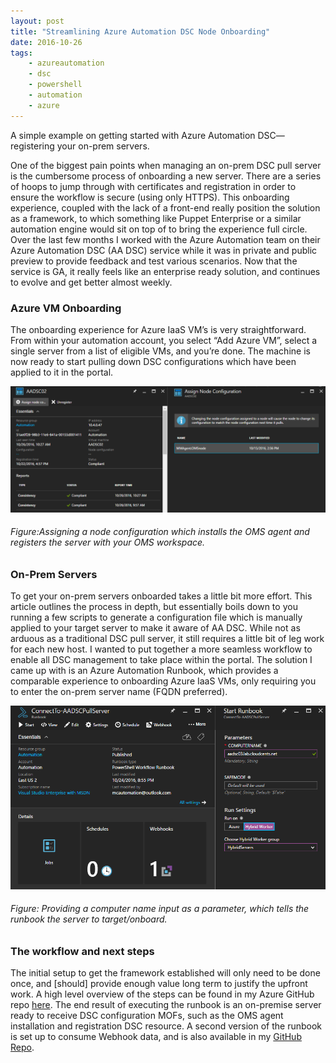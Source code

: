 ```yaml
---
layout: post
title: "Streamlining Azure Automation DSC Node Onboarding"
date: 2016-10-26
tags:
    - azureautomation
    - dsc
    - powershell
    - automation
    - azure
---
```


A simple example on getting started with Azure Automation DSC— registering your on-prem servers.

One of the biggest pain points when managing an on-prem DSC pull server is the cumbersome process of onboarding a new server. There are a series of hoops to jump through with certificates and registration in order to ensure the workflow is secure (using only HTTPS). This onboarding experience, coupled with the lack of a front-end really position the solution as a framework, to which something like Puppet Enterprise or a similar automation engine would sit on top of to bring the experience full circle. Over the last few months I worked with the Azure Automation team on their Azure Automation DSC (AA DSC) service while it was in private and public preview to provide feedback and test various scenarios. Now that the service is GA, it really feels like an enterprise ready solution, and continues to evolve and get better almost weekly.

###  Azure VM Onboarding
The onboarding experience for Azure IaaS VM’s is very straightforward. From within your automation account, you select “Add Azure VM”, select a single server from a list of eligible VMs, and you’re done. The machine is now ready to start pulling down DSC configurations which have been applied to it in the portal.

![Azure VM Onboarding Experience](/assets/posts/2016-10-26-StreamliningAADSCOnboarding/01.png)
###### *Figure:Assigning a node configuration which installs the OMS agent and registers the server with your OMS workspace.*

### On-Prem Servers
To get your on-prem servers onboarded takes a little bit more effort. This article outlines the process in depth, but essentially boils down to you running a few scripts to generate a configuration file which is manually applied to your target server to make it aware of AA DSC. While not as arduous as a traditional DSC pull server, it still requires a little bit of leg work for each new host. I wanted to put together a more seamless workflow to enable all DSC management to take place within the portal. The solution I came up with is an Azure Automation Runbook, which provides a comparable experience to onboarding Azure IaaS VMs, only requiring you to enter the on-prem server name (FQDN preferred).

![Onboarding with runbook](/assets/posts/2016-10-26-StreamliningAADSCOnboarding/02.png)
###### *Figure: Providing a computer name input as a parameter, which tells the runbook the server to target/onboard.*

### The workflow and next steps
The initial setup to get the framework established will only need to be done once, and [should] provide enough value long term to justify the upfront work. A high level overview of the steps can be found in my Azure GitHub repo [here](https://github.com/marcusclayton/azure/tree/master/AA-DSC/ConnectTo-AADSCPullServer "Repo"). The end result of executing the runbook is an on-premise server ready to receive DSC configuration MOFs, such as the OMS agent installation and registration DSC resource. A second version of the runbook is set up to consume Webhook data, and is also available in my [GitHub Repo](https://github.com/marcusclayton/azure/tree/master/AA-DSC/ConnectTo-AADSCPullServer-Webhook "Repo").